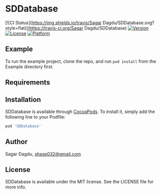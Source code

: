 # SDDatabase

[![CI Status](https://img.shields.io/travis/Sagar Dagdu/SDDatabase.svg?style=flat)](https://travis-ci.org/Sagar Dagdu/SDDatabase)
[![Version](https://img.shields.io/cocoapods/v/SDDatabase.svg?style=flat)](https://cocoapods.org/pods/SDDatabase)
[![License](https://img.shields.io/cocoapods/l/SDDatabase.svg?style=flat)](https://cocoapods.org/pods/SDDatabase)
[![Platform](https://img.shields.io/cocoapods/p/SDDatabase.svg?style=flat)](https://cocoapods.org/pods/SDDatabase)

## Example

To run the example project, clone the repo, and run `pod install` from the Example directory first.

## Requirements

## Installation

SDDatabase is available through [CocoaPods](https://cocoapods.org). To install
it, simply add the following line to your Podfile:

```ruby
pod 'SDDatabase'
```

## Author

Sagar Dagdu, shags032@gmail.com

## License

SDDatabase is available under the MIT license. See the LICENSE file for more info.
